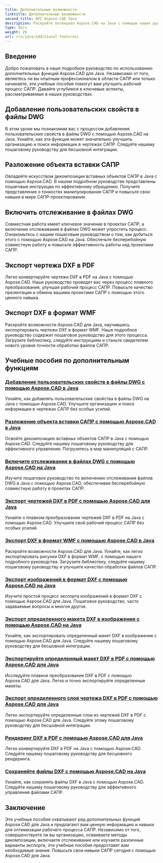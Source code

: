 ```yaml
---
title: Дополнительные возможности
linktitle: Дополнительные возможности
second_title: API Aspose.CAD Java
description: Раскройте потенциал Aspose.CAD на Java с помощью наших руководств. Добавляйте пользовательские свойства, разлагайте объекты вставки САПР, включайте отслеживание и легко экспортируйте чертежи DXF. Улучшите свой рабочий процесс САПР без особых усилий.
type: docs
weight: 29
url: /ru/java/additional-features/
---
```



## Введение

Добро пожаловать в наше подробное руководство по использованию дополнительных функций Aspose.CAD для Java. Независимо от того, являетесь ли вы опытным профессионалом в области САПР или только начинаете, эти учебные пособия помогут вам улучшить рабочий процесс САПР. Давайте углубимся в ключевые аспекты, рассматриваемые в наших руководствах.

## Добавление пользовательских свойств в файлы DWG

В этом уроке мы познакомим вас с процессом добавления пользовательских свойств в файлы DWG с помощью Aspose.CAD на Java. Узнайте, как эта функция может значительно улучшить организацию и поиск информации в чертежах САПР. Следуйте нашему пошаговому руководству для бесшовной интеграции.

## Разложение объекта вставки САПР

Овладейте искусством декомпозиции вставных объектов САПР в Java с помощью Aspose.CAD. В нашем подробном руководстве представлены пошаговые инструкции по эффективному обращению. Получите представление о тонкостях манипулирования САПР и повысьте свои навыки в мире САПР-проектирования.

## Включить отслеживание в файлах DWG

Совместная работа имеет ключевое значение в проектах САПР, а включение отслеживания в файлах DWG может упростить процесс. Ознакомьтесь с нашим пошаговым руководством о том, как добиться этого с помощью Aspose.CAD на Java. Обеспечьте бесперебойную совместную работу и повысьте эффективность работы над проектами САПР.

## Экспорт чертежа DXF в PDF

Легко конвертируйте чертежи DXF в PDF на Java с помощью Aspose.CAD. Наше руководство проведет вас через процесс плавного преобразования, улучшая рабочий процесс САПР. Повысьте качество презентации и обмена вашими проектами САПР с помощью этого ценного навыка.

## Экспорт DXF в формат WMF

Раскройте возможности Aspose.CAD для Java, научившись экспортировать чертежи DXF в формат WMF. Наше подробное руководство содержит пошаговое руководство для этого процесса. Загрузите библиотеку, следуйте инструкциям и станьте свидетелем нового уровня точности обработки файлов САПР.

## Учебные пособия по дополнительным функциям
### [Добавление пользовательских свойств в файлы DWG с помощью Aspose.CAD в Java](./add-custom-properties/)
Узнайте, как добавлять пользовательские свойства в файлы DWG на Java с помощью Aspose.CAD. Улучшите организацию и поиск информации в чертежах САПР без особых усилий.
### [Разложение объекта вставки САПР с помощью Aspose.CAD в Java](./decompose-cad-insert-object/)
Освойте декомпозицию вставных объектов САПР в Java с помощью Aspose.CAD. Следуйте нашему пошаговому руководству для эффективного управления. Погрузитесь в мир манипуляций с САПР.
### [Включите отслеживание в файлах DWG с помощью Aspose.CAD на Java](./enable-tracking/)
Изучите пошаговое руководство по включению отслеживания файлов DWG в Java с помощью Aspose.CAD, обеспечивая бесперебойную совместную работу в проектах САПР.
### [Экспорт чертежей DXF в PDF с помощью Aspose.CAD для Java](./export-dxf-to-pdf/)
Узнайте о плавном преобразовании чертежей DXF в PDF на Java с помощью Aspose.CAD. Улучшите свой рабочий процесс САПР без особых усилий.
### [Экспорт DXF в формат WMF с помощью Aspose.CAD в Java](./export-dxf-to-wmf/)
Раскройте возможности Aspose.CAD для Java. Узнайте, как легко экспортировать рисунки DXF в формат WMF, с помощью нашего подробного руководства. Загрузите библиотеку, следуйте нашему пошаговому руководству и улучшите качество обработки файлов САПР.
### [Экспорт изображений в формат DXF с помощью Aspose.CAD на Java](./export-images-to-dxf/)
Изучите простой процесс экспорта изображений в формат DXF с помощью Aspose.CAD для Java. Пошаговое руководство, часто задаваемые вопросы и многое другое.
### [Экспорт определенного макета DXF в изображение с помощью Aspose.CAD на Java](./export-specific-layout-to-image/)
Узнайте, как экспортировать определенный макет DXF в изображение с помощью Aspose.CAD для Java. Следуйте нашему пошаговому руководству для бесшовной интеграции.
### [Экспортируйте определенный макет DXF в PDF с помощью Aspose.CAD для Java](./export-specific-layout-to-pdf/)
Исследуйте плавное преобразование DXF в PDF с помощью Aspose.CAD для Java. Легко и точно экспортируйте определенные макеты.
### [Экспорт определенного слоя чертежа DXF в PDF с помощью Aspose.CAD для Java](./export-specific-layer-to-pdf/)
Легко экспортируйте определенные слои из чертежей DXF в PDF с помощью Aspose.CAD для Java. Следуйте этому пошаговому руководству для бесшовной интеграции.
### [Рендеринг DXF в PDF с помощью Aspose.CAD для Java](./render-dxf-as-pdf/)
Легко конвертируйте DXF в PDF на Java с помощью Aspose.CAD. Следуйте нашему пошаговому руководству для бесшовного рендеринга.
### [Сохраняйте файлы DXF с помощью Aspose.CAD на Java](./save-dxf-files/)
Узнайте, как сохранять файлы DXF в Java с помощью Aspose.CAD. Следуйте нашему пошаговому руководству для эффективного управления файлами САПР.

## Заключение

Эти учебные пособия охватывают ряд дополнительных функций Aspose.CAD для Java и предлагают вам ценную информацию и навыки для оптимизации рабочего процесса САПР. Независимо от того, совершенствуете ли вы организацию, осваиваете методы декомпозиции, включаете отслеживание или изучаете различные варианты экспорта, эти учебные пособия предоставят вам необходимые знания. Повысьте свои навыки САПР сегодня с помощью Aspose.CAD для Java.